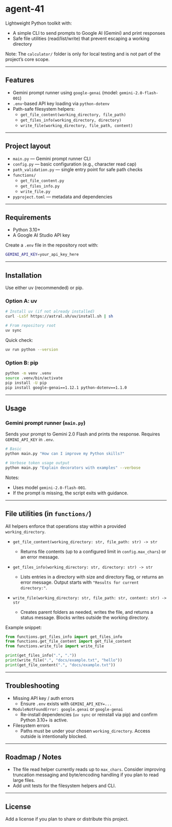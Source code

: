 # agent-41

Lightweight Python toolkit with:

- A simple CLI to send prompts to Google AI (Gemini) and print responses
- Safe file utilities (read/list/write) that prevent escaping a working directory

Note: The `calculator/` folder is only for local testing and is not part of the project’s core scope.

---

## Features

- Gemini prompt runner using `google-genai` (model: `gemini-2.0-flash-001`)
- `.env`-based API key loading via `python-dotenv`
- Path-safe filesystem helpers:
  - `get_file_content(working_directory, file_path)`
  - `get_files_info(working_directory, directory)`
  - `write_file(working_directory, file_path, content)`

---

## Project layout

- `main.py` — Gemini prompt runner CLI
- `config.py` — basic configuration (e.g., character read cap)
- `path_validation.py` — single entry point for safe path checks
- `functions/`
  - `get_file_content.py`
  - `get_files_info.py`
  - `write_file.py`
- `pyproject.toml` — metadata and dependencies

---

## Requirements

- Python 3.10+
- A Google AI Studio API key

Create a `.env` file in the repository root with:

```bash
GEMINI_API_KEY=your_api_key_here
```

---

## Installation

Use either uv (recommended) or pip.

### Option A: uv

```bash
# Install uv (if not already installed)
curl -LsSf https://astral.sh/uv/install.sh | sh

# From repository root
uv sync
```

Quick check:

```bash
uv run python --version
```

### Option B: pip

```bash
python -m venv .venv
source .venv/bin/activate
pip install -U pip
pip install google-genai==1.12.1 python-dotenv==1.1.0
```

---

## Usage

### Gemini prompt runner (`main.py`)

Sends your prompt to Gemini 2.0 Flash and prints the response. Requires `GEMINI_API_KEY` in `.env`.

```bash
# Basic
python main.py "How can I improve my Python skills?"

# Verbose token usage output
python main.py "Explain decorators with examples" --verbose
```

Notes:

- Uses model `gemini-2.0-flash-001`.
- If the prompt is missing, the script exits with guidance.

---

## File utilities (in `functions/`)

All helpers enforce that operations stay within a provided `working_directory`.

- `get_file_content(working_directory: str, file_path: str) -> str`

  - Returns file contents (up to a configured limit in `config.max_chars`) or an error message.

- `get_files_info(working_directory: str, directory: str) -> str`

  - Lists entries in a directory with size and directory flag, or returns an error message. Output starts with `"Results for current directory:"`.

- `write_file(working_directory: str, file_path: str, content: str) -> str`
  - Creates parent folders as needed, writes the file, and returns a status message. Blocks writes outside the working directory.

Example snippet:

```python
from functions.get_files_info import get_files_info
from functions.get_file_content import get_file_content
from functions.write_file import write_file

print(get_files_info(".", "."))
print(write_file(".", "docs/example.txt", "hello"))
print(get_file_content(".", "docs/example.txt"))
```

---

## Troubleshooting

- Missing API key / auth errors
  - Ensure `.env` exists with `GEMINI_API_KEY=...`
- `ModuleNotFoundError: google.genai` or `google-genai`
  - Re-install dependencies (`uv sync` or reinstall via pip) and confirm Python 3.10+ is active.
- Filesystem errors
  - Paths must be under your chosen `working_directory`. Access outside is intentionally blocked.

---

## Roadmap / Notes

- The file read helper currently reads up to `max_chars`. Consider improving truncation messaging and byte/encoding handling if you plan to read large files.
- Add unit tests for the filesystem helpers and CLI.

---

## License

Add a license if you plan to share or distribute this project.
